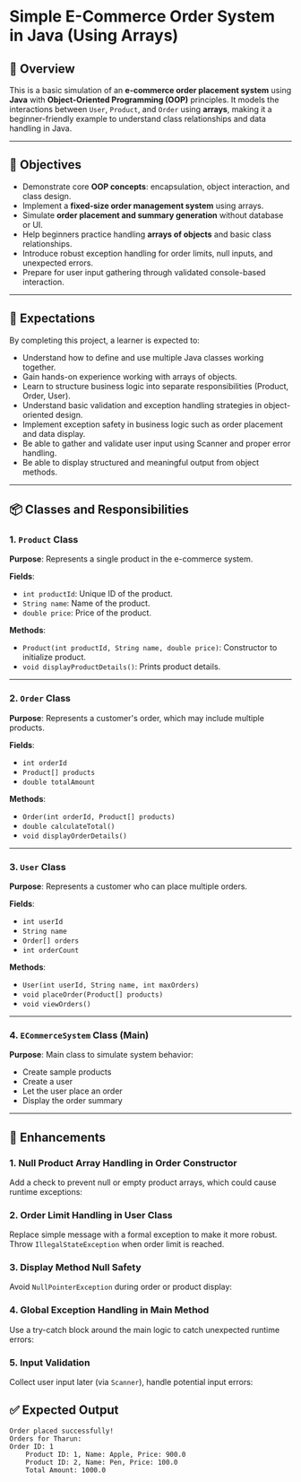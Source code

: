 # Simple E-Commerce Order System in Java (Using Arrays)

## 🧾 Overview

This is a basic simulation of an **e-commerce order placement system** using **Java** with **Object-Oriented Programming (OOP)** principles. It models the interactions between `User`, `Product`, and `Order` using **arrays**, making it a beginner-friendly example to understand class relationships and data handling in Java.

---

## 🎯 Objectives

- Demonstrate core **OOP concepts**: encapsulation, object interaction, and class design.
- Implement a **fixed-size order management system** using arrays.
- Simulate **order placement and summary generation** without database or UI.
- Help beginners practice handling **arrays of objects** and basic class relationships.
- Introduce robust exception handling for order limits, null inputs, and unexpected errors.
- Prepare for user input gathering through validated console-based interaction.

---

## 📌 Expectations

By completing this project, a learner is expected to:

- Understand how to define and use multiple Java classes working together.
- Gain hands-on experience working with arrays of objects.
- Learn to structure business logic into separate responsibilities (Product, Order, User).
- Understand basic validation and exception handling strategies in object-oriented design.
- Implement exception safety in business logic such as order placement and data display.
- Be able to gather and validate user input using Scanner and proper error handling.
- Be able to display structured and meaningful output from object methods.

---

## 📦 Classes and Responsibilities

### 1. `Product` Class

**Purpose**: Represents a single product in the e-commerce system.

**Fields**:

- `int productId`: Unique ID of the product.
- `String name`: Name of the product.
- `double price`: Price of the product.

**Methods**:

- `Product(int productId, String name, double price)`: Constructor to initialize product.
- `void displayProductDetails()`: Prints product details.

---

### 2. `Order` Class

**Purpose**: Represents a customer's order, which may include multiple products.

**Fields**:

- `int orderId`
- `Product[] products`
- `double totalAmount`

**Methods**:

- `Order(int orderId, Product[] products)`
- `double calculateTotal()`
- `void displayOrderDetails()`

---

### 3. `User` Class

**Purpose**: Represents a customer who can place multiple orders.

**Fields**:

- `int userId`
- `String name`
- `Order[] orders`
- `int orderCount`

**Methods**:

- `User(int userId, String name, int maxOrders)`
- `void placeOrder(Product[] products)`
- `void viewOrders()`

---

### 4. `ECommerceSystem` Class (Main)

**Purpose**: Main class to simulate system behavior:

- Create sample products
- Create a user
- Let the user place an order
- Display the order summary

---

## 🚀 Enhancements

### 1. Null Product Array Handling in Order Constructor

Add a check to prevent null or empty product arrays, which could cause runtime exceptions:

### 2. Order Limit Handling in User Class

Replace simple message with a formal exception to make it more robust. Throw `IllegalStateException` when order limit is reached.

### 3. Display Method Null Safety

Avoid `NullPointerException` during order or product display:


### 4. Global Exception Handling in Main Method

Use a try-catch block around the main logic to catch unexpected runtime errors:


### 5. Input Validation

Collect user input later (via `Scanner`), handle potential input errors:


## ✅ Expected Output

```
Order placed successfully!
Orders for Tharun:
Order ID: 1
    Product ID: 1, Name: Apple, Price: 900.0
    Product ID: 2, Name: Pen, Price: 100.0
    Total Amount: 1000.0
```
